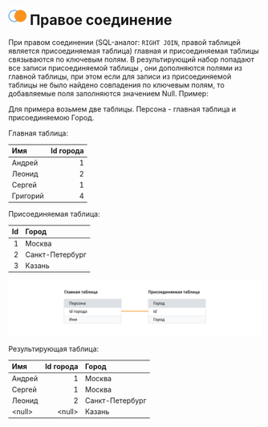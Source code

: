 # ![Правое соединение](../../../images/icons/joindata/join-right_default.svg) Правое соединение

При правом соединении (SQL-аналог: `RIGHT JOIN`, правой таблицей является присоединяемая таблица) главная и присоединяемая таблицы связываются по ключевым полям. В результирующий набор попадают все записи присоединяемой  таблицы , они дополняются полями из главной таблицы, при этом если для записи из присоединяемой  таблицы не было найдено совпадения по ключевым полям, то добавляемые поля заполняются значением Null.
Пример:

Для примера возьмем две таблицы. Персона - главная таблица и присоединяемою Город.

Главная таблица:

|Имя|Id города|
|:-|-:|
|Андрей|1|
|Леонид|2|
|Сергей|1|
|Григорий|4|

Присоединяемая таблица:

|Id|Город|
|-:|:-|
|1|Москва|
|2|Санкт-Петербург|
|3|Казань|

![Связь](./merge.svg)

Результирующая таблица:

|Имя|Id города|Город|
|:-|-:|:-|
|Андрей|1|Москва|
|Сергей|1|Москва|
|Леонид|2|Санкт-Петербург|
|&#60;null>|&#60;null>|Казань|